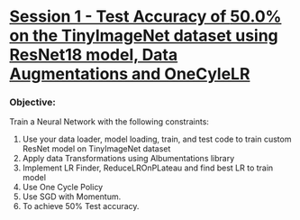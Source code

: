 # [Session 1 - Test Accuracy of **50.0%** on the TinyImageNet dataset using ResNet18 model, Data Augmentations and OneCyleLR](Session1/README.md)

###	Objective:
Train a Neural Network with the following constraints:

1. Use your data loader, model loading, train, and test code to train custom ResNet model on TinyImageNet dataset
2. Apply data Transformations using Albumentations library
3. Implement LR Finder, ReduceLROnPLateau and find best LR to train model
4. Use One Cycle Policy
5. Use SGD with Momentum.
6. To achieve 50% Test accuracy.
